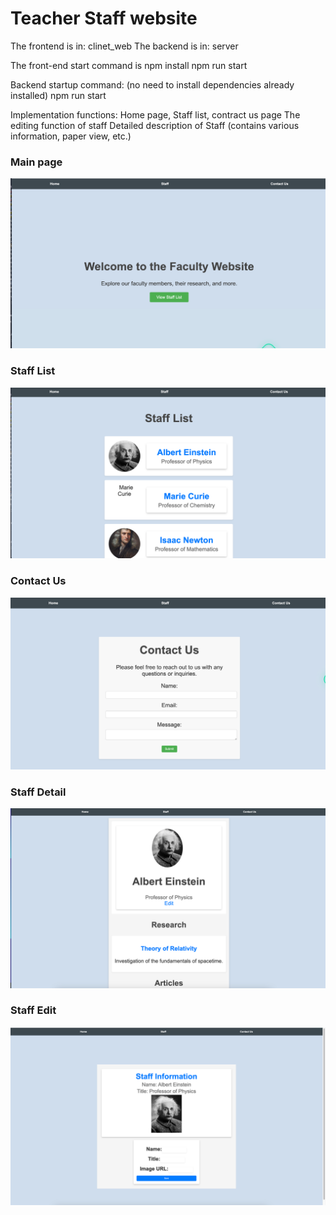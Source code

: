 # Teacher Staff website

The frontend is in: clinet_web
The backend is in: server

The front-end start command is
npm install
npm run start

Backend startup command: (no need to install dependencies already installed)
npm run start

Implementation functions:
Home page, Staff list, contract us page
The editing function of staff
Detailed description of Staff (contains various information, paper view, etc.)
### Main page
![img.png](img.png)
### Staff List
![img_1.png](img_1.png)
### Contact Us
![img_2.png](img_2.png)
### Staff Detail
![img_3.png](img_3.png)
### Staff Edit
![img_4.png](img_4.png)
